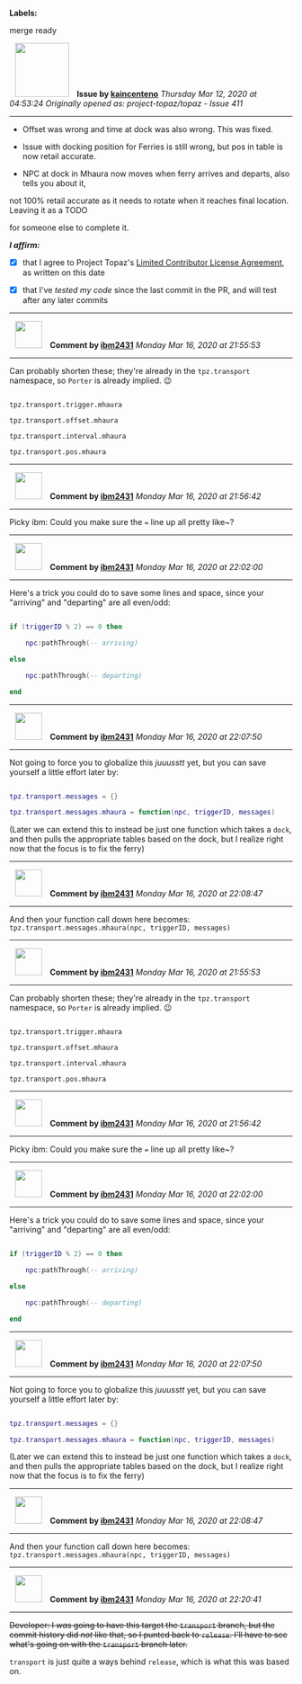 **Labels:**

merge ready



<a href="https://github.com/kaincenteno"><img src="https://avatars3.githubusercontent.com/u/26943220?v=4" width="96" height="96" hspace="10"></img></a> **Issue by [kaincenteno](https://github.com/kaincenteno)**
_Thursday Mar 12, 2020 at 04:53:24_
_Originally opened as: project-topaz/topaz - Issue 411_

----

* Offset was wrong and time at dock was also wrong. This was fixed.
* Issue with docking position for Ferries is still wrong, but pos in table is now retail accurate.
* NPC at dock in Mhaura now moves when ferry arrives and departs, also tells you about it,
not 100% retail accurate as it needs to rotate when it reaches final location. Leaving it as a TODO
for someone else to complete it.

<!-- place 'x' mark between square [] brackets to affirm: -->
**_I affirm:_**
- [x] that I agree to Project Topaz's [Limited Contributor License Agreement](https://github.com/project-topaz/topaz/blob/master/CONTRIBUTOR_AGREEMENT.md), as written on this date
- [x] that I've _tested my code_ since the last commit in the PR, and will test after any later commits




----
<a href="https://github.com/ibm2431"><img src="https://avatars3.githubusercontent.com/u/13112942?v=4" width="48" height="48" hspace="10"></img></a> **Comment by [ibm2431](https://github.com/ibm2431)**
_Monday Mar 16, 2020 at 21:55:53_

----

Can probably shorten these; they're already in the `tpz.transport` namespace, so `Porter` is already implied. 😉 

```
tpz.transport.trigger.mhaura
tpz.transport.offset.mhaura
tpz.transport.interval.mhaura
tpz.transport.pos.mhaura
```


----
<a href="https://github.com/ibm2431"><img src="https://avatars3.githubusercontent.com/u/13112942?v=4" width="48" height="48" hspace="10"></img></a> **Comment by [ibm2431](https://github.com/ibm2431)**
_Monday Mar 16, 2020 at 21:56:42_

----

Picky ibm: Could you make sure the `=` line up all pretty like~?


----
<a href="https://github.com/ibm2431"><img src="https://avatars3.githubusercontent.com/u/13112942?v=4" width="48" height="48" hspace="10"></img></a> **Comment by [ibm2431](https://github.com/ibm2431)**
_Monday Mar 16, 2020 at 22:02:00_

----

Here's a trick you could do to save some lines and space, since your "arriving" and "departing" are all even/odd:

```lua
if (triggerID % 2) == 0 then
    npc:pathThrough(-- arriving)
else
    npc:pathThrough(-- departing)
end
```


----
<a href="https://github.com/ibm2431"><img src="https://avatars3.githubusercontent.com/u/13112942?v=4" width="48" height="48" hspace="10"></img></a> **Comment by [ibm2431](https://github.com/ibm2431)**
_Monday Mar 16, 2020 at 22:07:50_

----

Not going to force you to globalize this _juuusstt_ yet, but you can save yourself a little effort later by:
```lua
tpz.transport.messages = {}
tpz.transport.messages.mhaura = function(npc, triggerID, messages)
```

(Later we can extend this to instead be just one function which takes a `dock`, and then pulls the appropriate tables based on the dock, but I realize right now that the focus is to fix the ferry)


----
<a href="https://github.com/ibm2431"><img src="https://avatars3.githubusercontent.com/u/13112942?v=4" width="48" height="48" hspace="10"></img></a> **Comment by [ibm2431](https://github.com/ibm2431)**
_Monday Mar 16, 2020 at 22:08:47_

----

And then your function call down here becomes: `tpz.transport.messages.mhaura(npc, triggerID, messages)`


----
<a href="https://github.com/ibm2431"><img src="https://avatars3.githubusercontent.com/u/13112942?v=4" width="48" height="48" hspace="10"></img></a> **Comment by [ibm2431](https://github.com/ibm2431)**
_Monday Mar 16, 2020 at 21:55:53_

----

Can probably shorten these; they're already in the `tpz.transport` namespace, so `Porter` is already implied. 😉 

```
tpz.transport.trigger.mhaura
tpz.transport.offset.mhaura
tpz.transport.interval.mhaura
tpz.transport.pos.mhaura
```


----
<a href="https://github.com/ibm2431"><img src="https://avatars3.githubusercontent.com/u/13112942?v=4" width="48" height="48" hspace="10"></img></a> **Comment by [ibm2431](https://github.com/ibm2431)**
_Monday Mar 16, 2020 at 21:56:42_

----

Picky ibm: Could you make sure the `=` line up all pretty like~?


----
<a href="https://github.com/ibm2431"><img src="https://avatars3.githubusercontent.com/u/13112942?v=4" width="48" height="48" hspace="10"></img></a> **Comment by [ibm2431](https://github.com/ibm2431)**
_Monday Mar 16, 2020 at 22:02:00_

----

Here's a trick you could do to save some lines and space, since your "arriving" and "departing" are all even/odd:

```lua
if (triggerID % 2) == 0 then
    npc:pathThrough(-- arriving)
else
    npc:pathThrough(-- departing)
end
```


----
<a href="https://github.com/ibm2431"><img src="https://avatars3.githubusercontent.com/u/13112942?v=4" width="48" height="48" hspace="10"></img></a> **Comment by [ibm2431](https://github.com/ibm2431)**
_Monday Mar 16, 2020 at 22:07:50_

----

Not going to force you to globalize this _juuusstt_ yet, but you can save yourself a little effort later by:
```lua
tpz.transport.messages = {}
tpz.transport.messages.mhaura = function(npc, triggerID, messages)
```

(Later we can extend this to instead be just one function which takes a `dock`, and then pulls the appropriate tables based on the dock, but I realize right now that the focus is to fix the ferry)


----
<a href="https://github.com/ibm2431"><img src="https://avatars3.githubusercontent.com/u/13112942?v=4" width="48" height="48" hspace="10"></img></a> **Comment by [ibm2431](https://github.com/ibm2431)**
_Monday Mar 16, 2020 at 22:08:47_

----

And then your function call down here becomes: `tpz.transport.messages.mhaura(npc, triggerID, messages)`


----
<a href="https://github.com/ibm2431"><img src="https://avatars3.githubusercontent.com/u/13112942?v=4" width="48" height="48" hspace="10"></img></a> **Comment by [ibm2431](https://github.com/ibm2431)**
_Monday Mar 16, 2020 at 22:20:41_

----

~~Developer: I _was_ going to have this target the `transport` branch, but the commit history did _not_ like that, so I punted back to `release`. I'll have to see what's going on with the `transport` branch later.~~

`transport` is just quite a ways behind `release`, which is what this was based on. 
